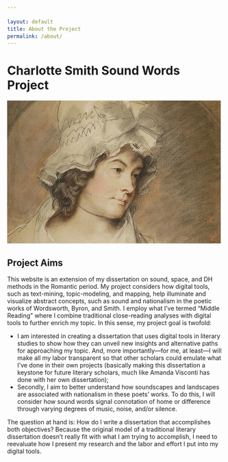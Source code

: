 ```yaml
---

layout: default
title: About the Project
permalink: /about/
---
```

# Charlotte Smith Sound Words Project

![books](assets/images/Smith.jpg)
## Project Aims
This website is an extension of my dissertation on sound, space, and DH methods in the Romantic period. My project considers how digital tools, such as text-mining, topic-modeling, and mapping, help illuminate and visualize abstract concepts, such as sound and nationalism in the poetic works of Wordsworth, Byron, and Smith. I employ what I’ve termed “Middle Reading” where I combine traditional close-reading analyses with digital tools to further enrich my topic. 
In this sense, my project goal is twofold: 

   * I am interested in creating a dissertation that uses digital tools in literary studies to show how they can unveil new insights and alternative paths for approaching my topic. And, more importantly—for me, at least—I will make all my labor transparent so that other scholars could emulate what I’ve done in their own projects (basically making this dissertation a keystone for future literary scholars, much like Amanda Visconti has done with her own dissertation);
   * Secondly, I aim to better understand how soundscapes and landscapes are associated with nationalism in these poets’ works. To do this, I will consider how sound words signal connotation of home or difference through varying degrees of music, noise, and/or silence.
      
   The question at hand is: How do I write a dissertation that accomplishes both objectives? Because the original model of a traditional literary dissertation doesn’t really fit with what I am trying to accomplish, I need to reevaluate how I present my research and the labor and effort I put into my digital tools. 